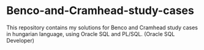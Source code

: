 # Benco-and-Cramhead-study-cases
This repository contains my solutions for Benco and Cramhead study cases in hungarian language, using Oracle SQL and PL/SQL. (Oracle SQL Developer)
